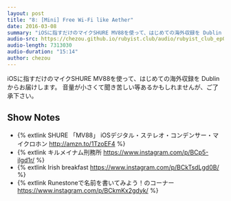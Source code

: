 ```yaml
---
layout: post
title: "8: [Mini] Free Wi-Fi like Aether"
date: 2016-03-08
summary: "iOSに指すだけのマイクSHURE MV88を使って、はじめての海外収録を Dublin からお届けします"
audio-src: https://chezou.github.io/rubyist.club/audio/rubyist_club_ep08.mp3
audio-length: 7313030
audio-duration: "15:14"
author: chezou
---
```


iOSに指すだけのマイクSHURE MV88を使って、はじめての海外収録を Dublin からお届けします。
音量が小さくて聞き苦しい等あるかもしれませんが、ご了承下さい。

## Show Notes

- {% extlink SHURE 「MV88」 iOSデジタル・ステレオ・コンデンサー・マイクロホン http://amzn.to/1TzoEF4 %}
- {% extlink キルメイナム刑務所 https://www.instagram.com/p/BCp5-ilgd1r/ %}
- {% extlink Irish breakfast https://www.instagram.com/p/BCkTsdLgd0B/ %}
- {% extlink Runestoneで名前を書いてみよう！のコーナー https://www.instagram.com/p/BCkmKx2gdyk/ %}
